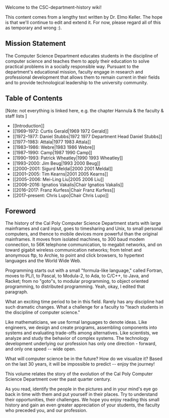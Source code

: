 Welcome to the CSC-department-history wiki!

This content comes from a lengthy text written by Dr. Elmo Keller. The hope is that we'll continue to edit and extend it. For now, please regard all of this as temporary and wrong :).

## Mission Statement

The Computer Science Department educates students in the discipline
of computer science and teaches them to apply their education to solve
practical problems in a socially responsible way. Pursuant to the
department's educational mission, faculty engage in research and professional
development that allows them to remain current in their fields and
to provide technological leadership to the university community.

## Table of Contents

[Note: not everything is linked here, e.g. the chapter Hannula & the faculty & staff lists ]

* [[Introduction]]
* [[1969–1972: Curtis Gerald|1969 1972 Gerald]]
* [[1972–1977: Daniel Stubbs|1972 1977 Department Head Daniel Stubbs]]
* [[1977–1983: Attala|1977 1983 Attala]]
* [[1983–1986: Webre|1983 1986 Webre]]
* [[1987–1990: Camp|1987 1990 Camp]]
* [[1990–1993: Patrick Wheatley|1990 1993 Wheatley]]
* [[1993–2000: Jim Beug|1993 2000 Beug]]
* [[2000–2001: Sigurd Meldal|2000 2001 Meldal]]
* [[2001–2005: Tim Kearns|2001 2005 Kearns]]
* [[2005–2006: Mei-Ling Liu|2005 2006 Liu]]
* [[2006–2016: Ignatios Vakalis|Chair Ignatios Vakalis]]
* [[2016–2017: Franz Kurfess|Chair Franz Kurfess]]
* [[2017–present: Chris Lupo|Chair Chris Lupo]]




## Foreword

The history of the Cal Poly Computer Science Department starts with
large mainframes and card input, goes to timesharing and Unix, to 
small personal computers,
and thence to mobile devices more powerful than
the original mainframes. It moves from isolated machines, to 300 baud
modem connection, to 56K telephone communication, to megabit networks,
and on toward gigabit wireless communication networks; from telnet and anonymous
ftp, to Archie, to point and click browsers, to hypertext languages
and the World Wide Web. 

Programming starts out with a small "formula-like language,"
called Fortran, moves to PL/I, to Pascal, to Modula-2, to Ada, to
C/C++, to Java, and Racket; from no "goto"s, to modular programming, to
object oriented programming, to distributed programming. Yeah, okay, I edited 
that paragraph.

What an exciting time period to be in this field. Rarely has any discipline
had such dramatic changes. What a challenge for a faculty to "teach
students in the discipline of computer science."

Like mathematicians, we use formal languages to denote ideas.
 Like engineers, we design and create programs, assembling
components into systems and evaluating trade-offs among alternatives.
Like scientists, we analyze and study the behavior of complex systems.
The technology development underlying our profession has only one
direction - forward, and only one speed -- wide open. 

What will computer science be in the future? How do we visualize it?
Based on the last 30 years, it will be impossible to predict -- enjoy
the journey!

This volume relates the story of the evolution of the Cal Poly Computer
Science Department over the past quarter century. 

As you read, identify the people in the pictures and in your mind's
eye go back in time with them and put yourself in their places. Try
to understand their opportunities, their challenges. We hope you enjoy
reading this small history and gain an even greater appreciation of
your students, the faculty who preceded you, and our profession.


